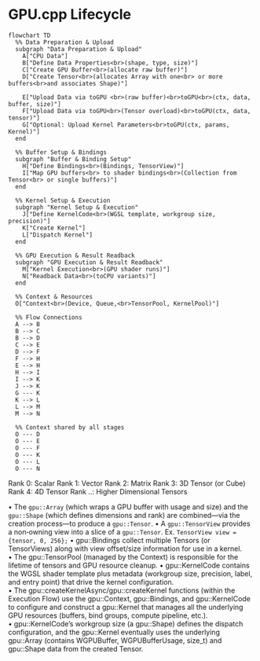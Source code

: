 # GPU.cpp Lifecycle

```mermaid
flowchart TD
  %% Data Preparation & Upload
  subgraph "Data Preparation & Upload"
    A["CPU Data"]
    B["Define Data Properties<br>(shape, type, size)"]
    C["Create GPU Buffer<br>(allocate raw buffer)"]
    D["Create Tensor<br>(allocates Array with one<br> or more buffers<br>and associates Shape)"]
    
    E["Upload Data via toGPU <br>(raw buffer)<br>toGPU<br>(ctx, data, buffer, size)"]
    F["Upload Data via toGPU<br>(Tensor overload)<br>toGPU(ctx, data, tensor)"]
    G["Optional: Upload Kernel Parameters<br>toGPU(ctx, params, Kernel)"]
  end

  %% Buffer Setup & Bindings
  subgraph "Buffer & Binding Setup"
    H["Define Bindings<br>(Bindings, TensorView)"]
    I["Map GPU buffers<br> to shader bindings<br>(Collection from Tensor<br> or single buffers)"]
  end

  %% Kernel Setup & Execution
  subgraph "Kernel Setup & Execution"
    J["Define KernelCode<br>(WGSL template, workgroup size, precision)"]
    K["Create Kernel"]
    L["Dispatch Kernel"]
  end

  %% GPU Execution & Result Readback
  subgraph "GPU Execution & Result Readback"
    M["Kernel Execution<br>(GPU shader runs)"]
    N["Readback Data<br>(toCPU variants)"]
  end

  %% Context & Resources
  O["Context<br>(Device, Queue,<br>TensorPool, KernelPool)"]

  %% Flow Connections
  A --> B
  B --> C
  B --> D
  C --> E
  D --> F
  F --> H
  E --> H
  H --> I
  I --> K
  J --> K
  G --- K
  K --> L
  L --> M
  M --> N

  %% Context shared by all stages
  O --- D
  O --- E
  O --- F
  O --- K
  O --- L
  O --- N
```

Rank 0: Scalar
Rank 1: Vector
Rank 2: Matrix
Rank 3: 3D Tensor (or Cube)
Rank 4: 4D Tensor
Rank ..: Higher Dimensional Tensors


• The `gpu::Array` (which wraps a GPU buffer with usage and size) and the `gpu::Shape` (which defines dimensions and rank) are combined—via the creation process—to produce a `gpu::Tensor`.
• A `gpu::TensorView` provides a non‑owning view into a slice of a `gpu::Tensor`. Ex. `TensorView view = {tensor, 0, 256};`
• gpu::Bindings collect multiple Tensors (or TensorViews) along with view offset/size information for use in a kernel.  
• The gpu::TensorPool (managed by the Context) is responsible for the lifetime of tensors and GPU resource cleanup.
• gpu::KernelCode contains the WGSL shader template plus metadata (workgroup size, precision, label, and entry point) that drive the kernel configuration.  
• The gpu::createKernelAsync/gpu::createKernel functions (within the Execution Flow) use the gpu::Context, gpu::Bindings, and gpu::KernelCode to configure and construct a gpu::Kernel that manages all the underlying GPU resources (buffers, bind groups, compute pipeline, etc.).  
• gpu::KernelCode’s workgroup size (a gpu::Shape) defines the dispatch configuration, and the gpu::Kernel eventually uses the underlying gpu::Array (contains WGPUBuffer, WGPUBufferUsage, size_t) and gpu::Shape data from the created Tensor.
